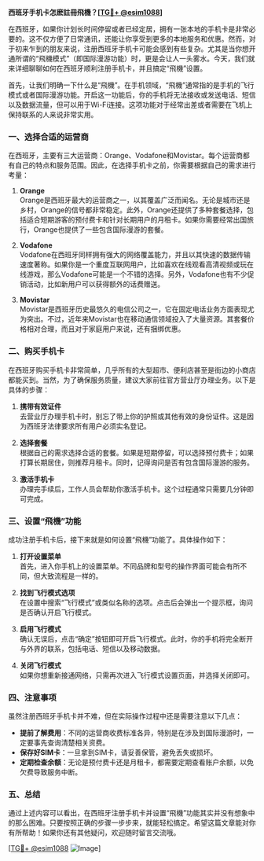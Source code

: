 **西班牙手机卡怎麽註冊飛機？[[TG💪+ @esim1088](https://t.me/s/esim1088)]**

在西班牙，如果你计划长时间停留或者已经定居，拥有一张本地的手机卡是非常必要的。这不仅方便了日常通讯，还能让你享受到更多的本地服务和优惠。然而，对于初来乍到的朋友来说，注册西班牙手机卡可能会感到有些复杂。尤其是当你想开通所谓的“飛機模式”（即国际漫游功能）时，更是会让人一头雾水。今天，我们就来详细聊聊如何在西班牙顺利注册手机卡，并且搞定“飛機”设置。

首先，让我们明确一下什么是“飛機”。在手机领域，“飛機”通常指的是手机的飞行模式或者国际漫游功能。开启这一功能后，你的手机将无法接收或发送电话、短信以及数据流量，但可以用于Wi-Fi连接。这项功能对于经常出差或者需要在飞机上保持联系的人来说非常实用。

### **一、选择合适的运营商**

在西班牙，主要有三大运营商：Orange、Vodafone和Movistar。每个运营商都有自己的特点和服务范围。因此，在选择手机卡之前，你需要根据自己的需求进行考量：

1. **Orange**  
   Orange是西班牙最大的运营商之一，以其覆盖广泛而闻名。无论是城市还是乡村，Orange的信号都非常稳定。此外，Orange还提供了多种套餐选择，包括适合短期游客的预付费卡和针对长期用户的月租卡。如果你需要经常出国旅行，Orange也提供了一些包含国际漫游的套餐。

2. **Vodafone**  
   Vodafone在西班牙同样拥有强大的网络覆盖能力，并且以其快速的数据传输速度著称。如果你是一个重度互联网用户，比如喜欢在线观看高清视频或玩在线游戏，那么Vodafone可能是一个不错的选择。另外，Vodafone也有不少促销活动，比如新用户可以获得额外的话费赠送。

3. **Movistar**  
   Movistar是西班牙历史最悠久的电信公司之一，它在固定电话业务方面表现尤为突出。不过，近年来Movistar也在移动通信领域投入了大量资源。其套餐价格相对合理，而且对于家庭用户来说，还有捆绑优惠。

### **二、购买手机卡**

在西班牙购买手机卡非常简单，几乎所有的大型超市、便利店甚至是街边的小商店都能买到。当然，为了确保服务质量，建议大家前往官方营业厅办理业务。以下是具体的步骤：

1. **携带有效证件**  
   去营业厅办理手机卡时，别忘了带上你的护照或其他有效的身份证件。这是因为西班牙法律要求所有用户必须实名登记。

2. **选择套餐**  
   根据自己的需求选择合适的套餐。如果是短期停留，可以选择预付费卡；如果打算长期居住，则推荐月租卡。同时，记得询问是否有包含国际漫游的服务。

3. **激活手机卡**  
   办理完手续后，工作人员会帮助你激活手机卡。这个过程通常只需要几分钟即可完成。

### **三、设置“飛機”功能**

成功注册手机卡后，接下来就是如何设置“飛機”功能了。具体操作如下：

1. **打开设置菜单**  
   首先，进入你手机上的设置菜单。不同品牌和型号的操作界面可能会有所不同，但大致流程是一样的。

2. **找到飞行模式选项**  
   在设置中搜索“飞行模式”或类似名称的选项。点击后会弹出一个提示框，询问是否确认开启飞行模式。

3. **启用飞行模式**  
   确认无误后，点击“确定”按钮即可开启飞行模式。此时，你的手机将完全断开与外界的联系，包括电话、短信以及移动数据。

4. **关闭飞行模式**  
   如果你想重新接通网络，只需再次进入飞行模式设置页面，并选择关闭即可。

### **四、注意事项**

虽然注册西班牙手机卡并不难，但在实际操作过程中还是需要注意以下几点：

- **提前了解费用**：不同的运营商收费标准各异，特别是在涉及到国际漫游时，一定要事先查询清楚相关资费。
- **保存好SIM卡**：一旦拿到SIM卡，请妥善保管，避免丢失或损坏。
- **定期检查余额**：无论是预付费卡还是月租卡，都需要定期查看账户余额，以免欠费导致服务中断。

### **五、总结**

通过上述内容可以看出，在西班牙注册手机卡并设置“飛機”功能其实并没有想象中的那么困难。只要按照正确的步骤一步步来，就能轻松搞定。希望这篇文章能对你有所帮助！如果你还有其他疑问，欢迎随时留言交流哦。

[[TG💪+ @esim1088](https://t.me/s/esim1088) ![Image](https://i.postimg.cc/4NQfJmqS/Snipaste-2025-05-13-00-14-12.png)]